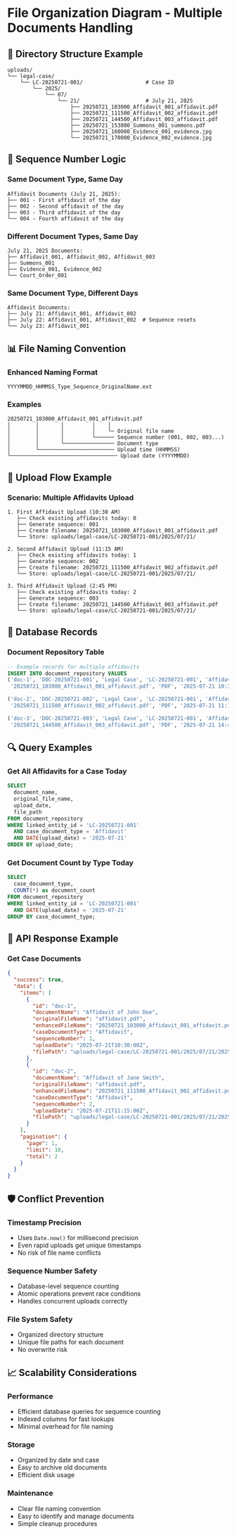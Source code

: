 # File Organization Diagram - Multiple Documents Handling

## 📁 **Directory Structure Example**

```
uploads/
└── legal-case/
    └── LC-20250721-001/                    # Case ID
        └── 2025/
            └── 07/
                └── 21/                     # July 21, 2025
                    ├── 20250721_103000_Affidavit_001_affidavit.pdf
                    ├── 20250721_111500_Affidavit_002_affidavit.pdf
                    ├── 20250721_144500_Affidavit_003_affidavit.pdf
                    ├── 20250721_153000_Summons_001_summons.pdf
                    ├── 20250721_160000_Evidence_001_evidence.jpg
                    └── 20250721_170000_Evidence_002_evidence.jpg
```

## 🔢 **Sequence Number Logic**

### **Same Document Type, Same Day**

```
Affidavit Documents (July 21, 2025):
├── 001 - First affidavit of the day
├── 002 - Second affidavit of the day
├── 003 - Third affidavit of the day
└── 004 - Fourth affidavit of the day
```

### **Different Document Types, Same Day**

```
July 21, 2025 Documents:
├── Affidavit_001, Affidavit_002, Affidavit_003
├── Summons_001
├── Evidence_001, Evidence_002
└── Court_Order_001
```

### **Same Document Type, Different Days**

```
Affidavit Documents:
├── July 21: Affidavit_001, Affidavit_002
├── July 22: Affidavit_001, Affidavit_002  # Sequence resets
└── July 23: Affidavit_001
```

## 📊 **File Naming Convention**

### **Enhanced Naming Format**

```
YYYYMMDD_HHMMSS_Type_Sequence_OriginalName.ext
```

### **Examples**

```
20250721_103000_Affidavit_001_affidavit.pdf
│        │       │         │    │
│        │       │         │    └─ Original file name
│        │       │         └────── Sequence number (001, 002, 003...)
│        │       └──────────────── Document type
│        └──────────────────────── Upload time (HHMMSS)
└────────────────────────────────── Upload date (YYYYMMDD)
```

## 🔄 **Upload Flow Example**

### **Scenario: Multiple Affidavits Upload**

```
1. First Affidavit Upload (10:30 AM)
   ├── Check existing affidavits today: 0
   ├── Generate sequence: 001
   ├── Create filename: 20250721_103000_Affidavit_001_affidavit.pdf
   └── Store: uploads/legal-case/LC-20250721-001/2025/07/21/

2. Second Affidavit Upload (11:15 AM)
   ├── Check existing affidavits today: 1
   ├── Generate sequence: 002
   ├── Create filename: 20250721_111500_Affidavit_002_affidavit.pdf
   └── Store: uploads/legal-case/LC-20250721-001/2025/07/21/

3. Third Affidavit Upload (2:45 PM)
   ├── Check existing affidavits today: 2
   ├── Generate sequence: 003
   ├── Create filename: 20250721_144500_Affidavit_003_affidavit.pdf
   └── Store: uploads/legal-case/LC-20250721-001/2025/07/21/
```

## 🎯 **Database Records**

### **Document Repository Table**

```sql
-- Example records for multiple affidavits
INSERT INTO document_repository VALUES
('doc-1', 'DOC-20250721-001', 'Legal Case', 'LC-20250721-001', 'Affidavit of John Doe',
 '20250721_103000_Affidavit_001_affidavit.pdf', 'PDF', '2025-07-21 10:30:00', 'Affidavit'),

('doc-2', 'DOC-20250721-002', 'Legal Case', 'LC-20250721-001', 'Affidavit of Jane Smith',
 '20250721_111500_Affidavit_002_affidavit.pdf', 'PDF', '2025-07-21 11:15:00', 'Affidavit'),

('doc-3', 'DOC-20250721-003', 'Legal Case', 'LC-20250721-001', 'Affidavit of Bob Johnson',
 '20250721_144500_Affidavit_003_affidavit.pdf', 'PDF', '2025-07-21 14:45:00', 'Affidavit');
```

## 🔍 **Query Examples**

### **Get All Affidavits for a Case Today**

```sql
SELECT
  document_name,
  original_file_name,
  upload_date,
  file_path
FROM document_repository
WHERE linked_entity_id = 'LC-20250721-001'
  AND case_document_type = 'Affidavit'
  AND DATE(upload_date) = '2025-07-21'
ORDER BY upload_date;
```

### **Get Document Count by Type Today**

```sql
SELECT
  case_document_type,
  COUNT(*) as document_count
FROM document_repository
WHERE linked_entity_id = 'LC-20250721-001'
  AND DATE(upload_date) = '2025-07-21'
GROUP BY case_document_type;
```

## 📱 **API Response Example**

### **Get Case Documents**

```json
{
  "success": true,
  "data": {
    "items": [
      {
        "id": "doc-1",
        "documentName": "Affidavit of John Doe",
        "originalFileName": "affidavit.pdf",
        "enhancedFileName": "20250721_103000_Affidavit_001_affidavit.pdf",
        "caseDocumentType": "Affidavit",
        "sequenceNumber": 1,
        "uploadDate": "2025-07-21T10:30:00Z",
        "filePath": "uploads/legal-case/LC-20250721-001/2025/07/21/20250721_103000_Affidavit_001_affidavit.pdf"
      },
      {
        "id": "doc-2",
        "documentName": "Affidavit of Jane Smith",
        "originalFileName": "affidavit.pdf",
        "enhancedFileName": "20250721_111500_Affidavit_002_affidavit.pdf",
        "caseDocumentType": "Affidavit",
        "sequenceNumber": 2,
        "uploadDate": "2025-07-21T11:15:00Z",
        "filePath": "uploads/legal-case/LC-20250721-001/2025/07/21/20250721_111500_Affidavit_002_affidavit.pdf"
      }
    ],
    "pagination": {
      "page": 1,
      "limit": 10,
      "total": 2
    }
  }
}
```

## 🛡️ **Conflict Prevention**

### **Timestamp Precision**

- Uses `Date.now()` for millisecond precision
- Even rapid uploads get unique timestamps
- No risk of file name conflicts

### **Sequence Number Safety**

- Database-level sequence counting
- Atomic operations prevent race conditions
- Handles concurrent uploads correctly

### **File System Safety**

- Organized directory structure
- Unique file paths for each document
- No overwrite risk

## 📈 **Scalability Considerations**

### **Performance**

- Efficient database queries for sequence counting
- Indexed columns for fast lookups
- Minimal overhead for file naming

### **Storage**

- Organized by date and case
- Easy to archive old documents
- Efficient disk usage

### **Maintenance**

- Clear file naming convention
- Easy to identify and manage documents
- Simple cleanup procedures
